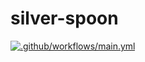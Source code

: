 # silver-spoon

[![.github/workflows/main.yml](https://github.com/gemechischala/silver-spoon/actions/workflows/main.yml/badge.svg?event=workflow_run)](https://github.com/gemechischala/silver-spoon/actions/workflows/main.yml)
